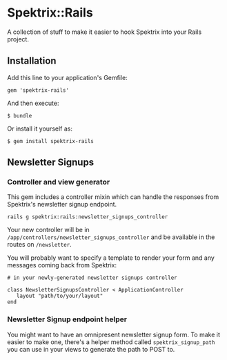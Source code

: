 # Spektrix::Rails

A collection of stuff to make it easier to hook Spektrix into your Rails project.

## Installation

Add this line to your application's Gemfile:

    gem 'spektrix-rails'

And then execute:

    $ bundle

Or install it yourself as:

    $ gem install spektrix-rails

## Newsletter Signups

### Controller and view generator
This gem includes a controller mixin which can handle the responses from Spektrix's newsletter signup endpoint.

```
rails g spektrix:rails:newsletter_signups_controller
```

Your new controller will be in `/app/controllers/newsletter_signups_controller` and be available in the routes on `/newsletter`.

You will probably want to specify a template to render your form and any messages coming back from Spektrix:
 
 ```
 # in your newly-generated newsletter signups controller
 
 class NewsletterSignupsController < ApplicationController
    layout "path/to/your/layout"
 end
 ```
 
### Newsletter Signup endpoint helper
You might want to have an omnipresent newsletter signup form. To make it easier to make one, there's a helper method called `spektrix_signup_path` you can use in your views to generate the path to POST to. 
 
 